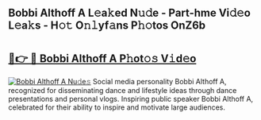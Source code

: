 ## Bobbi Althoff A L𝚎a𝚔ed N𝚞𝚍e - Part-hme Vi𝚍𝚎o L𝚎a𝚔s - H𝚘𝚝 O𝚗𝚕yf𝚊ns P𝚑𝚘tos OnZ6b

# <h2><a href="http://kf72cyb.oniu.top/?m=Bobbi+Althoff+A">🔗👉 🔴 Bobbi Althoff A P𝚑ot𝚘𝚜 V𝚒d𝚎o</a></h2>

[![Bobbi Althoff A Nu𝚍e𝚜](https://i.imgur.com/0qMVB7G.gif)](http://kf72cyb.oniu.top/?m=Bobbi+Althoff+A)
Social media personality Bobbi Althoff A, recognized for disseminating dance and lifestyle ideas through dance presentations and personal vlogs. Inspiring public speaker Bobbi Althoff A, celebrated for their ability to inspire and motivate large audiences.  
